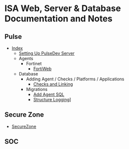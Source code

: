 # ISA Web, Server & Database Documentation and Notes

## Pulse

- [Index](Pulse/README.md)
  - [Setting Up PulseDev Server](Pulse/PulseDevServer.md)
  - Agents
    - Fortinet
      - [FortiWeb](Pulse/Agents/FortiNet/FortiWeb/README.md)
  - Database
    - Adding Agent / Checks / Platforms / Applications
      - [Checks and Linking](Pulse/Agents/CheckTypesAndLinks.md)
    - Migrations
      - [Add Agent SQL](Pulse/Database/Migrations/addAgent.sql)
      - [Structure Logging](Pulse/Database/Migrations/monitor.structure.logging.sql)]

## Secure Zone

- [SecureZone](SecureZone/README.md)

## SOC
